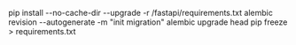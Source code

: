 pip install --no-cache-dir --upgrade -r /fastapi/requirements.txt
alembic revision --autogenerate -m "init migration"
alembic upgrade head
pip freeze > requirements.txt
